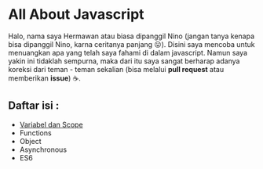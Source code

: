 # All About Javascript

Halo, nama saya Hermawan atau biasa dipanggil Nino (jangan tanya kenapa bisa dipanggil Nino, karna ceritanya panjang :stuck_out_tongue:).
Disini saya mencoba untuk menuangkan apa yang telah saya fahami di dalam javascript.
Namun saya yakin ini tidaklah sempurna, maka dari itu saya sangat berharap adanya koreksi dari teman - teman sekalian (bisa melalui **pull request** atau memberikan **issue**) :coffee:.

Daftar isi :
-----------
- [Variabel dan Scope](Scope.md)
- Functions
- Object
- Asynchronous
- ES6
